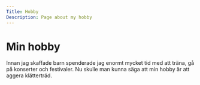 ```yaml
---
Title: Hobby
Description: Page about my hobby
---
```


Min hobby
==================

Innan jag skaffade barn spenderade jag enormt mycket tid med att träna, gå på konserter och festivaler. Nu skulle man kunna säga att min hobby är att aggera klätterträd.
